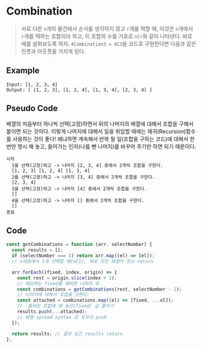 # Combination

> 서로 다른 `n`개의 물건에서 순서를 생각하지 않고 `r`개를 택할 때, 이것은 `n`개에서 `r`개를 택하는 조합이라 하고, 이 조합의 수를 기호로 `nCr`와 같이 나타낸다.
> 바로 예를 살펴보도록 하자. `4Combination3 = 4C3`을 코드로 구현한다면 다음과 같은 인풋과 아웃풋을 가지게 된다.

## Example

```
Input: [1, 2, 3, 4]
Output: [ [1, 2, 3], [1, 2, 4], [1, 3, 4], [2, 3, 4] ]
```

## Pseudo Code

배열의 처음부터 하나씩 선택(고정)하면서 뒤의 나머지의 배열에 대해서 조합을 구해서 붙이면 되는 것이다. 이렇게 나머지에 대해서 일을 위임할 때에는 재귀(Recursion)함수를 사용하는 것이 좋다! 왜냐하면 계속해서 반복 될 일(조합을 구하는 코드)에 대해서 한번만 명시 해 놓고, 들어가는 인자(나를 뺀 나머지)를 바꾸어 주기만 하면 되기 때문이다.

```
시작
  1을 선택(고정)하고 -> 나머지 [2, 3, 4] 중에서 2개씩 조합을 구한다.
  [1, 2, 3] [1, 2, 4] [1, 3, 4]
  2를 선택(고정)하고 -> 나머지 [3, 4] 중에서 2개씩 조합을 구한다.
  [2, 3, 4]
  3을 선택(고정)하고 -> 나머지 [4] 중에서 2개씩 조합을 구한다.
  []
  4을 선택(고정)하고 -> 나머지 [] 중에서 2개씩 조합을 구한다.
  []
종료
```

## Code

```javascript
const getCombinations = function (arr, selectNumber) {
  const results = [];
  if (selectNumber === 1) return arr.map((el) => [el]);
  // n개중에서 1개 선택할 때(nC1), 바로 모든 배열의 원소 return

  arr.forEach((fixed, index, origin) => {
    const rest = origin.slice(index + 1);
    // 해당하는 fixed를 제외한 나머지 뒤
    const combinations = getCombinations(rest, selectNumber - 1);
    // 나머지에 대해서 조합을 구한다.
    const attached = combinations.map((el) => [fixed, ...el]);
    //  돌아온 조합에 떼 놓은(fixed) 값 붙이기
    results.push(...attached);
    // 배열 spread syntax 로 모두다 push
  });

  return results; // 결과 담긴 results return
};
```
